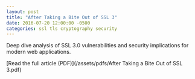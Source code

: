 ```yaml
---
layout: post
title: "After Taking a Bite Out of SSL 3"
date: 2016-07-20 12:00:00 -0500
categories: ssl tls cryptography security
---
```


Deep dive analysis of SSL 3.0 vulnerabilities and security implications for modern web applications.

[Read the full article (PDF)](/assets/pdfs/After Taking a Bite Out of SSL 3.pdf)
